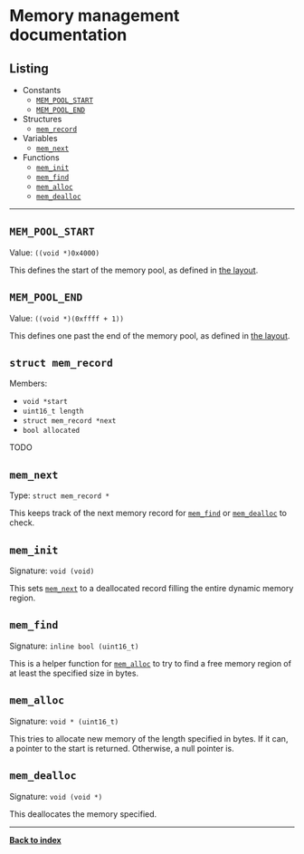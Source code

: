# Memory management documentation
## Listing
* Constants
  * [`MEM_POOL_START`](#mem_pool_start)
  * [`MEM_POOL_END`](#mem_pool_end)
* Structures
  * [`mem_record`](#struct-mem_record)
* Variables
  * [`mem_next`](#mem_next)
* Functions
  * [`mem_init`](#mem_init)
  * [`mem_find`](#mem_find)
  * [`mem_alloc`](#mem_alloc)
  * [`mem_dealloc`](#mem_dealloc)

---
## `MEM_POOL_START`
Value: `((void *)0x4000)`

This defines the start of the memory pool, as defined in [the layout](layout).

## `MEM_POOL_END`
Value: `((void *)(0xffff + 1))`

This defines one past the end of the memory pool, as defined in [the layout](layout).

## `struct mem_record`
Members:  
* `void *start`
* `uint16_t length`
* `struct mem_record *next`
* `bool allocated`

TODO

## `mem_next`
Type: `struct mem_record *`

This keeps track of the next memory record for [`mem_find`](#mem_find) or [`mem_dealloc`](#mem_dealloc) to check.

## `mem_init`
Signature: `void (void)`

This sets [`mem_next`](#mem_next) to a deallocated record filling the entire dynamic memory region.

## `mem_find`
Signature: `inline bool (uint16_t)`

This is a helper function for [`mem_alloc`](#mem_alloc) to try to find a free memory region of at least the specified size in bytes.

## `mem_alloc`
Signature: `void * (uint16_t)`

This tries to allocate new memory of the length specified in bytes.  If it can, a pointer to the start is returned.  Otherwise, a null pointer is.

## `mem_dealloc`
Signature: `void (void *)`

This deallocates the memory specified.

---
**[Back to index](index)**
